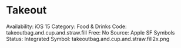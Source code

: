 # Takeout

Availability: iOS 15
Category: Food & Drinks
Code: takeoutbag.and.cup.and.straw.fill
Free: No
Source: Apple SF Symbols
Status: Integrated
Symbol: takeoutbag.and.cup.and.straw.fill2x.png